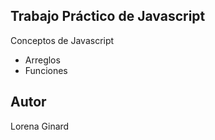 ## Trabajo Práctico de Javascript

Conceptos de Javascript

- Arreglos
- Funciones

## Autor
Lorena Ginard